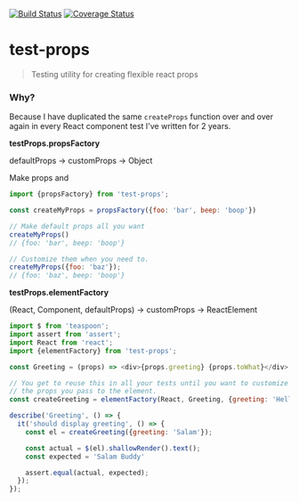 [![Build Status](https://travis-ci.org/CarbonLighthouse/test-props.svg?branch=master)](https://travis-ci.org/CarbonLighthouse/test-props) [![Coverage Status](https://coveralls.io/repos/github/CarbonLighthouse/test-props/badge.svg?branch=master)](https://coveralls.io/github/CarbonLighthouse/test-props?branch=master)

# test-props

> Testing utility for creating flexible react props

### Why?

Because I have duplicated the same `createProps` function over and over again in every React component
test I've written for 2 years.

**testProps.propsFactory**

defaultProps -> customProps -> Object

Make props and

```js
import {propsFactory} from 'test-props';

const createMyProps = propsFactory({foo: 'bar', beep: 'boop'})

// Make default props all you want
createMyProps()
// {foo: 'bar', beep: 'boop'}

// Customize them when you need to.
createMyProps({foo: 'baz'});
// {foo: 'baz', beep: 'boop'}
```

**testProps.elementFactory**

(React, Component, defaultProps) -> customProps -> ReactElement

```js
import $ from 'teaspoon';
import assert from 'assert';
import React from 'react';
import {elementFactory} from 'test-props';

const Greeting = (props) => <div>{props.greeting} {props.toWhat}</div>

// You get to reuse this in all your tests until you want to customize
// the props you pass to the element.
const createGreeting = elementFactory(React, Greeting, {greeting: 'Hello', toWhat: 'Buddy'});

describe('Greeting', () => {
  it('should display greeting', () => {
    const el = createGreeting({greeting: 'Salam'});

    const actual = $(el).shallowRender().text();
    const expected = 'Salam Buddy'

    assert.equal(actual, expected);
  });
});
```
